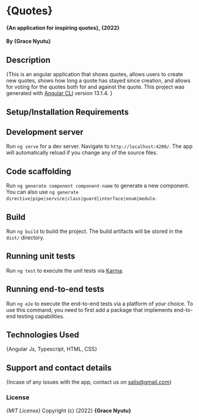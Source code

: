 # {Quotes}

#### {An application for inspiring quotes}, {2022}

#### By **{Grace Nyutu}**

## Description

{This is an angular application that shows quotes, allows users to create new quotes, shows how long a quote has stayed since creation, and allows for voting for the quotes both for and against the quote. This project was generated with [Angular CLI](https://github.com/angular/angular-cli) version 13.1.4. }

## Setup/Installation Requirements

## Development server

Run `ng serve` for a dev server. Navigate to `http://localhost:4200/`. The app will automatically reload if you change any of the source files.

## Code scaffolding

Run `ng generate component component-name` to generate a new component. You can also use `ng generate directive|pipe|service|class|guard|interface|enum|module`.

## Build

Run `ng build` to build the project. The build artifacts will be stored in the `dist/` directory.

## Running unit tests

Run `ng test` to execute the unit tests via [Karma](https://karma-runner.github.io).

## Running end-to-end tests

Run `ng e2e` to execute the end-to-end tests via a platform of your choice. To use this command, you need to first add a package that implements end-to-end testing capabilities.

## Technologies Used

{Angular Js, Typescript, HTML, CSS}

## Support and contact details

{Incase of any issues with the app, contact us on salis@gmail.com}

### License

_{MIT License}_
Copyright (c) {2022} **{Grace Nyutu}**
